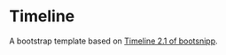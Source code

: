 Timeline
========

A bootstrap template based on [Timeline 2.1 of bootsnipp](http://bootsnipp.com/snippets/featured/timeline-21-with-images-and-responsive).

